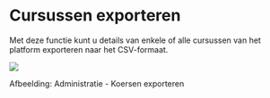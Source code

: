 # Cursussen exporteren

Met deze functie kunt u details van enkele of alle cursussen van het platform exporteren naar het CSV-formaat.

![](../../.gitbook/assets/coursexporter.png)
 
 
Afbeelding: Administratie - Koersen exporteren
